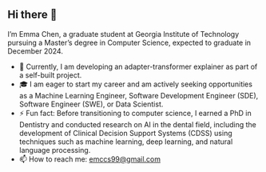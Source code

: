 ## Hi there 👋

I’m Emma Chen, a graduate student at Georgia Institute of Technology pursuing a Master’s degree in Computer Science, expected to graduate in December 2024.

- 🔭 Currently, I am developing an adapter-transformer explainer as part of a self-built project.
- 🎓 I am eager to start my career and am actively seeking opportunities as a Machine Learning Engineer, Software Development Engineer (SDE), Software Engineer (SWE), or Data Scientist.
- ⚡ Fun fact: Before transitioning to computer science, I earned a PhD in Dentistry and conducted research on AI in the dental field, including the development of Clinical Decision Support Systems (CDSS) using techniques such as machine learning, deep learning, and natural language processing.
- 📫 How to reach me: emccs99@gmail.com



<!--
**EMC2016/emc2016** is a ✨ _special_ ✨ repository because its `README.md` (this file) appears on your GitHub profile.

Here are some ideas to get you started:

- 🔭 I’m currently working on ...
- 🌱 I’m currently learning ...
- 👯 I’m looking to collaborate on ...
- 🤔 I’m looking for help with ...
- 💬 Ask me about ...
- 📫 How to reach me: ...
- 😄 Pronouns: ...
- ⚡ Fun fact: ...
-->
